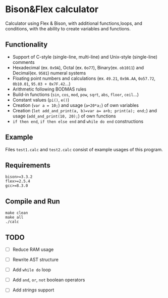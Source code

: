 # Bison&Flex calculator
Calculator using Flex & Bison, with additional functions,loops, and conditions, with the ability to create variables and functions.

## Functionality
  * Support of C-style (single-line, multi-line) and Unix-style (single-line) comments
  * Hexadecimal (ex. `0x9A`), Octal (ex. `0o77`), Binary(ex. `ob1011`) and Decimal(ex. `9581`) numeral systems
  * Floating point numbers and calculations (ex. `49.21`, `0x9A.AA`, `0o57.72`, `0b10.01`, `95.03 + 0x7F.42`...)
  * Arithmetic following BODMAS rules
  * Build-in functions (`sin`, `cos`, `mod`, `pow`, `sqrt`, `abs`, `floor`, `ceil`...)
  * Constant values (`pi()`, `e()`)
  * Creation (`var a = 10;`) and usage (`a+20*a;`) of own variables
  * Creation (`let add_and_print(a, b)=var a= a+b; print(a); end;`) and usage (`add_and_print(10, 20);`) of own functions
  * `if then end`, `if then else end` and `while do end` constructions

## Example
Files `test1.calc` and `test2.calc` consist of example usages of this program.

## Requirements
```
bison>=3.3.2
flex>=2.5.4
gcc>=8.3.0
```

## Compile and Run
```
make clean
make all
./calc
```

## TODO
  * [ ] Reduce RAM usage
  * [ ] Rewrite AST structure
  * [ ] Add `while do` loop
  * [ ] Add `and`, `or`, `not` boolean operators
  * [ ] Add *strings* support

